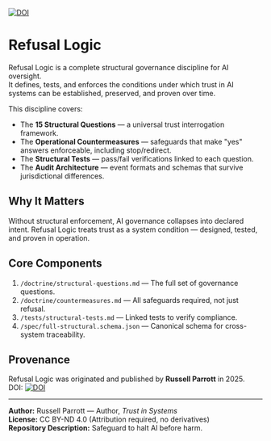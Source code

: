 [![DOI](https://zenodo.org/badge/1038390482.svg)](https://doi.org/10.5281/zenodo.16880174)

# Refusal Logic

Refusal Logic is a complete structural governance discipline for AI oversight.  
It defines, tests, and enforces the conditions under which trust in AI systems can be established, preserved, and proven over time.

This discipline covers:
- The **15 Structural Questions** — a universal trust interrogation framework.
- The **Operational Countermeasures** — safeguards that make "yes" answers enforceable, including stop/redirect.
- The **Structural Tests** — pass/fail verifications linked to each question.
- The **Audit Architecture** — event formats and schemas that survive jurisdictional differences.

## Why It Matters
Without structural enforcement, AI governance collapses into declared intent. Refusal Logic treats trust as a system condition — designed, tested, and proven in operation.

## Core Components
1. `/doctrine/structural-questions.md` — The full set of governance questions.
2. `/doctrine/countermeasures.md` — All safeguards required, not just refusal.
3. `/tests/structural-tests.md` — Linked tests to verify compliance.
4. `/spec/full-structural.schema.json` — Canonical schema for cross-system traceability.

## Provenance
Refusal Logic was originated and published by **Russell Parrott** in 2025.  
DOI: [![DOI](https://zenodo.org/badge/DOI/PLACEHOLDER.svg)](https://doi.org/PLACEHOLDER)

---

**Author:** Russell Parrott — Author, *Trust in Systems*  
**License:** CC BY-ND 4.0 (Attribution required, no derivatives)  
**Repository Description:** Safeguard to halt AI before harm.  
